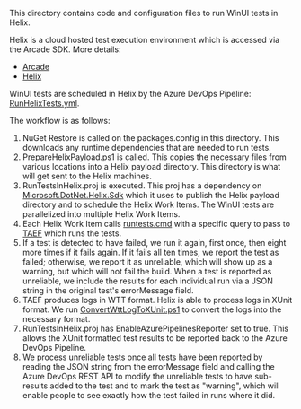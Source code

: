 This directory contains code and configuration files to run WinUI tests in Helix.

Helix is a cloud hosted test execution environment which is accessed via the Arcade SDK.
More details:
* [Arcade](https://github.com/dotnet/arcade)
* [Helix](https://github.com/dotnet/arcade/tree/main/src/Microsoft.DotNet.Helix/Sdk)

WinUI tests are scheduled in Helix by the Azure DevOps Pipeline: [RunHelixTests.yml](../RunHelixTests.yml).

The workflow is as follows:
1. NuGet Restore is called on the packages.config in this directory. This downloads any runtime dependencies 
that are needed to run tests.
2. PrepareHelixPayload.ps1 is called. This copies the necessary files from various locations into a Helix 
payload directory. This directory is what will get sent to the Helix machines.
3. RunTestsInHelix.proj is executed. This proj has a dependency on 
[Microsoft.DotNet.Helix.Sdk](https://github.com/dotnet/arcade/tree/main/src/Microsoft.DotNet.Helix/Sdk) 
which it uses to publish the Helix payload directory and to schedule the Helix Work Items. The WinUI tests 
are parallelized into multiple Helix Work Items.
4. Each Helix Work Item calls [runtests.cmd](runtests.cmd) with a specific query to pass to 
[TAEF](https://docs.microsoft.com/en-us/windows-hardware/drivers/taef/) which runs the tests.
5. If a test is detected to have failed, we run it again, first once, then eight more times if it fails again.
If it fails all ten times, we report the test as failed; otherwise, we report it as unreliable,
which will show up as a warning, but which will not fail the build.  When a test is reported as unreliable,
we include the results for each individual run via a JSON string in the original test's errorMessage field.
6. TAEF produces logs in WTT format. Helix is able to process logs in XUnit format. We run 
[ConvertWttLogToXUnit.ps1](ConvertWttLogToXUnit.ps1) to convert the logs into the necessary format.
7. RunTestsInHelix.proj has EnableAzurePipelinesReporter set to true. This allows the XUnit formatted test 
results to be reported back to the Azure DevOps Pipeline.
8. We process unreliable tests once all tests have been reported by reading the JSON string from the
errorMessage field and calling the Azure DevOps REST API to modify the unreliable tests to have sub-results
added to the test and to mark the test as "warning", which will enable people to see exactly how the test
failed in runs where it did.